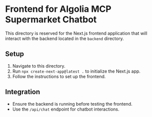 # Frontend for Algolia MCP Supermarket Chatbot

This directory is reserved for the Next.js frontend application that will interact with the backend located in the `backend` directory.

## Setup
1. Navigate to this directory.
2. Run `npx create-next-app@latest .` to initialize the Next.js app.
3. Follow the instructions to set up the frontend.

## Integration
- Ensure the backend is running before testing the frontend.
- Use the `/api/chat` endpoint for chatbot interactions.
